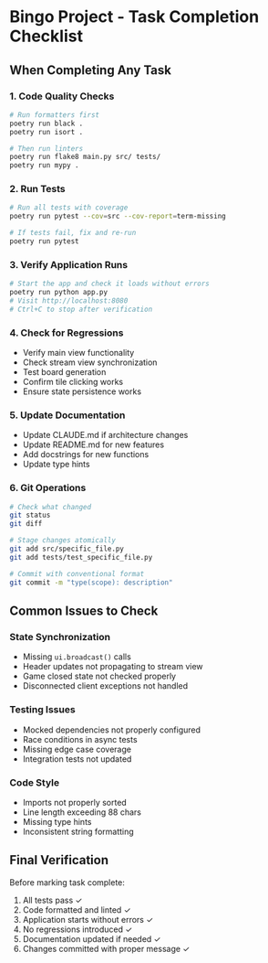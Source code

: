 # Bingo Project - Task Completion Checklist

## When Completing Any Task

### 1. Code Quality Checks
```bash
# Run formatters first
poetry run black .
poetry run isort .

# Then run linters
poetry run flake8 main.py src/ tests/
poetry run mypy .
```

### 2. Run Tests
```bash
# Run all tests with coverage
poetry run pytest --cov=src --cov-report=term-missing

# If tests fail, fix and re-run
poetry run pytest
```

### 3. Verify Application Runs
```bash
# Start the app and check it loads without errors
poetry run python app.py
# Visit http://localhost:8080
# Ctrl+C to stop after verification
```

### 4. Check for Regressions
- Verify main view functionality
- Check stream view synchronization
- Test board generation
- Confirm tile clicking works
- Ensure state persistence works

### 5. Update Documentation
- Update CLAUDE.md if architecture changes
- Update README.md for new features
- Add docstrings for new functions
- Update type hints

### 6. Git Operations
```bash
# Check what changed
git status
git diff

# Stage changes atomically
git add src/specific_file.py
git add tests/test_specific_file.py

# Commit with conventional format
git commit -m "type(scope): description"
```

## Common Issues to Check

### State Synchronization
- Missing `ui.broadcast()` calls
- Header updates not propagating to stream view
- Game closed state not checked properly
- Disconnected client exceptions not handled

### Testing Issues
- Mocked dependencies not properly configured
- Race conditions in async tests
- Missing edge case coverage
- Integration tests not updated

### Code Style
- Imports not properly sorted
- Line length exceeding 88 chars
- Missing type hints
- Inconsistent string formatting

## Final Verification
Before marking task complete:
1. All tests pass ✓
2. Code formatted and linted ✓
3. Application starts without errors ✓
4. No regressions introduced ✓
5. Documentation updated if needed ✓
6. Changes committed with proper message ✓